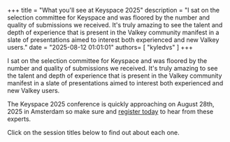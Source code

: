 +++
title = "What you'll see at Keyspace 2025"
description = "I sat on the selection committee for Keyspace and was floored by the number and quality of submissions we received. It's truly amazing to see the talent and depth of experience that is present in the Valkey community manifest in a slate of presentations aimed to interest both experienced and new Valkey users."
date = "2025-08-12 01:01:01"
authors= [ "kyledvs" ]
+++

<style type="text/css">
/* this blog post pulls in CSS from sessionize and it clashes with our color scheme */
.main-inner #sessionize.sessionize-wrapper .sz-speaker.sz-speaker--full .sz-speaker__name {
    color: #30176e;
}
.main-inner #sessionize.sessionize-wrapper .sz-speaker.sz-speaker--full .sz-speaker__tagline {
    color: #30176e;
}
</style>

I sat on the selection committee for Keyspace and was floored by the number and quality of submissions we received.
It's truly amazing to see the talent and depth of experience that is present in the Valkey community manifest in a slate of presentations aimed to interest both experienced and new Valkey users.

The Keyspace 2025 conference is quickly approaching on August 28th, 2025 in Amsterdam so make sure and [register today](/events/keyspace-2025#register) to hear from these experts.

Click on the session titles below to find out about each one.

<script type="text/javascript" src="https://sessionize.com/api/v2/qv5dn29l/view/Speakers"></script>